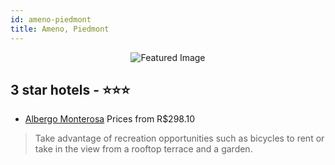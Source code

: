 ```yaml
---
id: ameno-piedmont
title: Ameno, Piedmont
---
```


<center><img src="https://i.travelapi.com/hotels/24000000/23960000/23956800/23956774/1157a80a_z.jpg" alt="Featured Image" /></center>


##  3 star hotels - ⭐️⭐️⭐️

-    [Albergo Monterosa](https://us.hurb.com/hotels/ameno/albergo-monterosa-JNP-JP723853?cmp=18055) Prices from R$298.10
   > Take advantage of recreation opportunities such as bicycles to rent or take in the view from a rooftop terrace and a garden.
